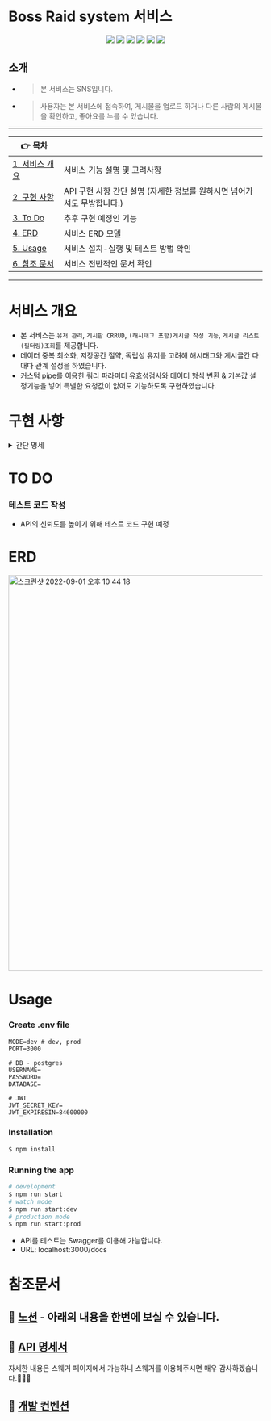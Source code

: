 # Boss Raid system 서비스

<div align="center">
  <img src="https://img.shields.io/badge/node-16.17.0-339933?logo=node.js"> 
  <img src="https://img.shields.io/badge/NestJS-9.0.0-E0234E?logo=NestJS"> 
  <img src="https://img.shields.io/badge/TypeScript-4.4.5-3178C6?logo=typescript"> 
  <img src="https://img.shields.io/badge/Postgres-14-4479A1?logo=Postgresql"> 
  <img src="https://img.shields.io/badge/Swagger-6.1.0-DC382D?logo=swagger"> 
  <img src="https://img.shields.io/badge/TypeORM-0.3.9-010101"> 
</div>

## 소개

- > 본 서비스는 SNS입니다.
- > 사용자는 본 서비스에 접속하여, 게시물을 업로드 하거나 다른 사람의 게시물을 확인하고, 좋아요를 누를 수 있습니다.

---

| 👉 목차                        |                                                                         |
| ------------------------------ | ----------------------------------------------------------------------- |
| [1. 서비스 개요](#서비스-개요) | 서비스 기능 설명 및 고려사항                                            |
| [2. 구현 사항](#구현-사항)     | API 구현 사항 간단 설명 (자세한 정보를 원하시면 넘어가셔도 무방합니다.) |
| [3. To Do](#to-do)             | 추후 구현 예정인 기능                                                   |
| [4. ERD](#erd)                 | 서비스 ERD 모델                                                         |
| [5. Usage](#usage)             | 서비스 설치-실행 및 테스트 방법 확인                                    |
| [6. 참조 문서](#참조-문서)     | 서비스 전반적인 문서 확인                                               |

---

# 서비스 개요

- 본 서비스는 `유저 관리`, `게시판 CRRUD`, `(해시태그 포함)게시글 작성 기능`, `게시글 리스트(필터링)조회`를 제공합니다.
- 데이터 중복 최소화, 저장공간 절약, 독립성 유지를 고려해 해시태그와 게시글간 다대다 관계 설정을 하였습니다.
- 커스텀 pipe를 이용한 쿼리 파라미터 유효성검사와 데이터 형식 변환 & 기본값 설정기능을 넣어 특별한 요청값이 없어도 기능하도록 구현하였습니다.

# 구현 사항

<details>
<summary>간단 명세</summary>
<div markdown="1">

### 유저

- 유저 회원가입

  - 이메일을 ID로 사용함

- 유저 로그인 및 인증
  - JWT 토큰을 발급받으며, 이를 추후 사용자 인증으로 사용.(로그아웃은 프론트엔드에서 처리)

### 게시글

- 게시글 생성

  - 제목, 내용, 해시태그 등을 입력하여 생성합니다.

- 게시글 수정

  - 작성자만 수정 가능

- 게시글 삭제

  - 작성자만 삭제 가능
  - 삭제된 글 복구 가능

- 게시글 상세보기

  - 모든 사용자는 모든 게시물에 보기권한이 있음
  - 게시글에 좋아요를 누를 수 있음
  - 조회수 증가

- 게시글 목록

  - 모든 사용자는 모든 게시물에 보기권한이 있음
  - 제목, 해시태그, 작성일, 좋아요 수, 조회수 포함
  - 게시글 정렬 가능

    </div>

</details>

# TO DO

### 테스트 코드 작성

- API의 신뢰도를 높이기 위해 테스트 코드 구현 예정

# ERD

<img width="785" alt="스크린샷 2022-09-01 오후 10 44 18" src="https://user-images.githubusercontent.com/54757435/193230034-1a4a574a-72f0-463d-80f4-58d069694067.png">
</br>

# Usage

### Create .env file

```
MODE=dev # dev, prod
PORT=3000

# DB - postgres
USERNAME=
PASSWORD=
DATABASE=

# JWT
JWT_SECRET_KEY=
JWT_EXPIRESIN=84600000
```

### Installation

```bash
$ npm install
```

### Running the app

```bash
# development
$ npm run start
# watch mode
$ npm run start:dev
# production mode
$ npm run start:prod
```

- API를 테스트는 Swagger를 이용해 가능합니다.
- URL: localhost:3000/docs

# 참조문서

## 📒 [노션](https://www.notion.so/SNS-72a5706078964ea7b8561aefba8b906a) - 아래의 내용을 한번에 보실 수 있습니다.

## 📒 [API 명세서](https://www.notion.so/4-API-89b65a63a31a488e951a7a723de8c840)

자세한 내용은 스웨거 페이지에서 가능하니 스웨거를 이용해주시면 매우 감사하겠습니다.🙇🏻‍♂️

## 📌 [개발 컨벤션](https://www.notion.so/2-Convention-Code-a22bd5aebcbc4116bf7d88107b13af13)
